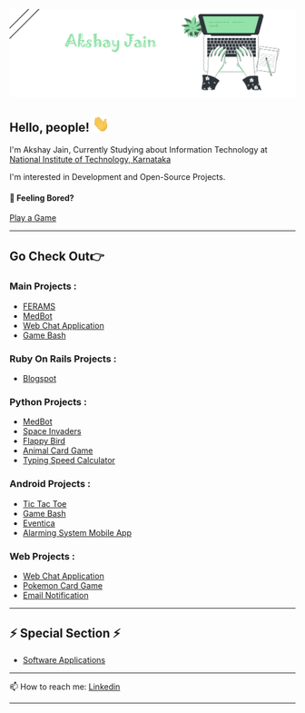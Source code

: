 ![Header](https://github.com/Akshay-jain22/Akshay-jain22/blob/main/Banner_new.png)

## Hello, people! <img src="https://github.com/Akshay-jain22/Akshay-jain22/blob/main/wave.gif" width="30px">

I'm Akshay Jain, Currently Studying about Information Technology at [National Institute of Technology, Karnataka](https://www.nitk.ac.in/)

I'm interested in Development and Open-Source Projects.


#### 🤔 Feeling Bored?
[Play a Game](https://akshay-jain22.github.io/Pokemon-Card-Game/)

---

## Go Check Out👉

### Main Projects :
- [FERAMS](https://github.com/Akshay-jain22/FERAMS)
- [MedBot](https://github.com/Akshay-jain22/MedBot)
- [Web Chat Application](https://github.com/Akshay-jain22/WebChat-Application)
- [Game Bash](https://github.com/Akshay-jain22/Game_Bash)

### Ruby On Rails Projects :
- [Blogspot](https://github.com/Akshay-jain22/Blogspot)

### Python Projects :
- [MedBot](https://github.com/Akshay-jain22/MedBot)
- [Space Invaders](https://github.com/Akshay-jain22/Space_Invaders)
- [Flappy Bird](https://github.com/Akshay-jain22/Flappy-Bird)
- [Animal Card Game](https://github.com/Akshay-jain22/Animal-Card-Game)
- [Typing Speed Calculator](https://github.com/Akshay-jain22/Typing_Speed_Calculator)

### Android Projects :
- [Tic Tac Toe](https://github.com/Akshay-jain22/Tic_Tac_Toe)
- [Game Bash](https://github.com/Akshay-jain22/Game_Bash)
- [Eventica](https://github.com/Akshay-jain22/Eventica)
- [Alarming System Mobile App](https://github.com/Akshay-jain22/Alarming_System_Mobile_App)

### Web Projects :
- [Web Chat Application](https://github.com/Akshay-jain22/WebChat-Application)
- [Pokemon Card Game](https://github.com/Akshay-jain22/Pokemon-Card-Game)
- [Email Notification](https://github.com/Akshay-jain22/Email_Notification)

---

## ⚡ Special Section ⚡
- [Software Applications](https://github.com/Akshay-jain22/Software-Applications)

---

📫 How to reach me: 
[Linkedin](https://www.linkedin.com/in/akshay-jain-5b1a991a0/)

---

<!--
**Akshay-jain22/Akshay-jain22** is a ✨ _special_ ✨ repository because its `README.md` (this file) appears on your GitHub profile.

Here are some ideas to get you started:

- 🔭 I’m currently working on ...
- 🌱 I’m currently learning ...
- 👯 I’m looking to collaborate on ...
- 🤔 I’m looking for help with ...
- 💬 Ask me about ...
- 📫 How to reach me: ...
- 😄 Pronouns: ...
- ⚡ Fun fact: ...
-->
